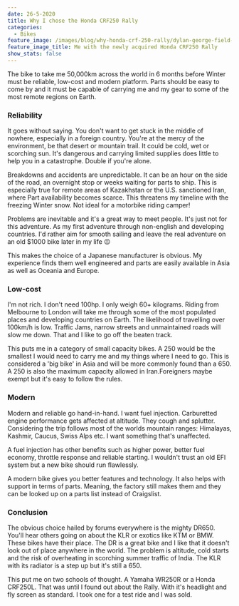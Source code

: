 ```yaml
---
date: 26-5-2020
title: Why I chose the Honda CRF250 Rally
categories:
  - Bikes
feature_image: /images/blog/why-honda-crf-250-rally/dylan-george-field-with-sheepskin-the-crf250rally.jpg
feature_image_title: Me with the newly acquired Honda CRF250 Rally
show_stats: false
---
```

<p>
The bike to take me 50,000km across the world in 6 months before Winter must be reliable, low-cost and modern platform. Parts should be easy to come by and it must be capable of carrying me and my gear to some of the most remote regions on Earth.
</p>
<h3>Reliability</h3>
<p>
It goes without saying. You don't want to get stuck in the middle of nowhere, especially in a foreign country. You're at the mercy of the environment, be that desert or mountain trail. It could be cold, wet or scorching sun. It's dangerous and carrying limited supplies does little to help you in a catastrophe. Double if you're alone.
</p>
<p>
Breakdowns and accidents are unpredictable. It can be an hour on the side of the road, an overnight stop or weeks waiting for parts to ship. This is especially true for remote areas of Kazakhstan or the U.S. sanctioned Iran, where Part availability becomes scarce. This threatens my timeline with the freezing Winter snow. Not ideal for a motorbike riding camper!
</p>
<p>
Problems are inevitable and it's a great way to meet people. It's just not for this adventure. As my first adventure through non-english and developing countries. I'd rather aim for smooth sailing and leave the real adventure on an old $1000 bike later in my life 😉
</p>
<p>
This makes the choice of a Japanese manufacturer is obvious. My experience finds them well engineered and parts are easily available in Asia as well as Oceania and Europe.
</p>
<h3>Low-cost</h3>
<p>
I'm not rich. I don't need 100hp. I only weigh 60+ kilograms. Riding from Melbourne to London will take me through some of the most populated places and developing countries on Earth. The likelihood of travelling over 100km/h is low. Traffic Jams, narrow streets and unmaintained roads will slow me down. That and I like to go off the beaten track.
</p>
<p>
This puts me in a category of small capacity bikes. A 250 would be the smallest I would need to carry me and my things where I need to go. This is considered a 'big bike' in Asia and will be more commonly found than a 650. A 250 is also the maximum capacity allowed in Iran.Foreigners maybe exempt but it's easy to follow the rules. 
</p>
<h3>Modern</h3>
<p>
Modern and reliable go hand-in-hand. I want fuel injection. Carburetted engine performance gets affected at altitude. They cough and splutter. Considering the trip follows most of the worlds mountain ranges: Himalayas, Kashmir, Caucus, Swiss Alps etc. I want something that's unaffected. 
</p>
<p>
A fuel injection has other benefits such as higher power, better fuel economy, throttle response and reliable starting. I wouldn't trust an old EFI system but a new bike should run flawlessly.
</p>
<p>
A modern bike gives you better features and technology. It also helps with support in terms of parts. Meaning, the factory still makes them and they can be looked up on a parts list instead of Craigslist.
</p>
<h3>Conclusion</h3>
<p>
The obvious choice hailed by forums everywhere is the mighty DR650. You'll hear others going on about the KLR or exotics like KTM or BMW. These bikes have their place. The DR is a great bike and I like that it doesn't look out of place anywhere in the world. The problem is altitude, cold starts and the risk of overheating in scorching summer traffic of India. The KLR with its radiator is a step up but it's still a 650.
</p>
<p>
This put me on two schools of thought. A Yamaha WR250R or a Honda CRF250L. That was until I found out about the Rally. With it's headlight and fly screen as standard. I took one for a test ride and I was sold.
</p>
